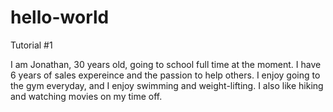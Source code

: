 # hello-world
Tutorial #1

I am Jonathan, 30 years old, going to school full time at the moment.  I have 6 years of sales expereince and the passion to help others.  I enjoy going to the gym everyday, and I enjoy swimming and weight-lifting.  I also like hiking and watching movies on my time off.
